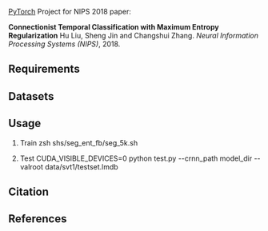 [PyTorch](http://pytorch.org/) Project for NIPS 2018 paper: 

**Connectionist Temporal Classification with Maximum Entropy Regularization**
Hu Liu, Sheng Jin and Changshui Zhang. *Neural Information Processing Systems (NIPS)*, 2018. 


## Requirements



## Datasets

## Usage

1. Train
zsh shs/seg_ent_fb/seg_5k.sh

2. Test
CUDA_VISIBLE_DEVICES=0 python test.py --crnn_path model_dir --valroot data/svt1/testset.lmdb

## Citation



## References
